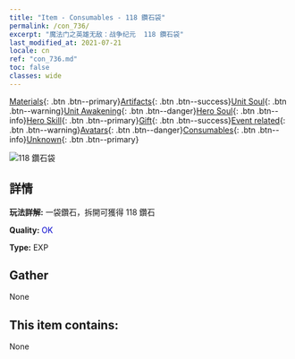 ```yaml
---
title: "Item - Consumables - 118 鑽石袋"
permalink: /con_736/
excerpt: "魔法门之英雄无敌：战争纪元  118 鑽石袋"
last_modified_at: 2021-07-21
locale: cn
ref: "con_736.md"
toc: false
classes: wide
---
```

 [Materials](/ItemsCN/){: .btn .btn--primary}[Artifacts](/ItemsCN/Artifacts/){: .btn .btn--success}[Unit Soul](/ItemsCN/UnitSoul/){: .btn .btn--warning}[Unit Awakening](/ItemsCN/UnitAwakening/){: .btn .btn--danger}[Hero Soul](/ItemsCN/HeroSoul/){: .btn .btn--info}[Hero Skill](/ItemsCN/HeroSkill/){: .btn .btn--primary}[Gift](/ItemsCN/Gift/){: .btn .btn--success}[Event related](/ItemsCN/Events/){: .btn .btn--warning}[Avatars](/ItemsCN/Avatars/){: .btn .btn--danger}[Consumables](/ItemsCN/Consumables/){: .btn .btn--info}[Unknown](/ItemsCN/Unknown/){: .btn .btn--primary}

 ![118 鑽石袋](/images/t/i_tool_30272.png)

## 詳情
 **玩法詳解:** 一袋鑽石，拆開可獲得 118 鑽石

 **Quality:** <span style="color: #0000CD">OK</span>

 **Type:** EXP

## Gather

  None

## This item contains:

  None

